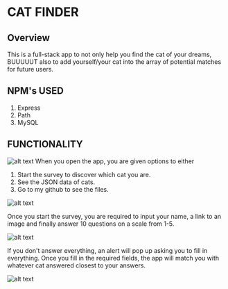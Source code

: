 # CAT FINDER #

## Overview ##
This is a full-stack app to not only help you find the cat of your dreams, BUUUUUT also to add yourself/your cat into the array of potential matches for future users.

## NPM's USED ## 
1. Express
2. Path
3. MySQL

## FUNCTIONALITY ##
![alt text](images/home.png)
When you open the app, you are given options to either 
1. Start the survey to discover which cat you are.
2. See the JSON data of cats. 
3. Go to my github to see the files.

![alt text](images/data.png)

Once you start the survey, you are required to input your name, a link to an image and finally answer 10 questions on a scale from 1-5.

![alt text](images/survey.png)

If you don't answer everything, an alert will pop up asking you to fill in everything. Once you fill in the required fields, the app will match you with whatever cat answered closest to your answers.

![alt text](images/modal.png)
